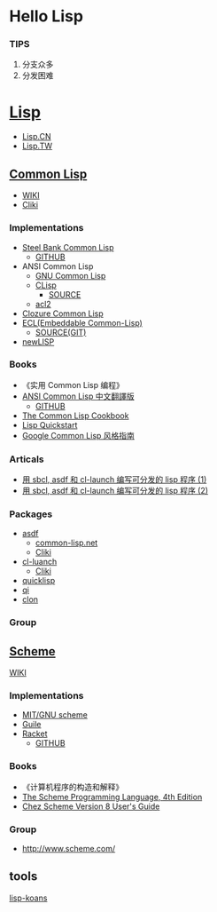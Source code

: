 # Hello Lisp

### TIPS

1. 分支众多
1. 分发困难

# [Lisp](http://www.lisp.org/index.html)

* [Lisp.CN](http://old.lisp.org.cn/)
* [Lisp.TW](http://lisp.tw/)

## [Common Lisp](https://common-lisp.net/)

* [WIKI](https://zh.wikipedia.org/wiki/Scheme)
* [Cliki](http://www.cliki.net/)

### Implementations

* [Steel Bank Common Lisp](http://www.sbcl.org/)
  * [GITHUB](https://github.com/sbcl/sbcl)
* ANSI Common Lisp
  * [GNU Common Lisp](http://www.gnu.org/software/gcl/gcl.html)
  * [CLisp](http://www.clisp.org/)
    * [SOURCE](http://sourceforge.net/projects/clisp/)
  * [acl2](https://github.com/acl2/acl2)
* [Clozure Common Lisp](http://ccl.clozure.com/)
* [ECL(Embeddable Common-Lisp)](https://common-lisp.net/project/ecl/)
  * [SOURCE(GIT)](https://gitlab.com/embeddable-common-lisp/ecl)
* [newLISP](http://www.newlisp.org/)

### Books

* 《实用 Common Lisp 编程》
* [ANSI Common Lisp 中文翻譯版](http://acl.readthedocs.org/en/latest/)
  * [GITHUB](https://github.com/acl-translation/acl-chinese)
* [The Common Lisp Cookbook](http://cl-cookbook.sourceforge.net/index.html)
* [Lisp Quickstart](http://cs.gmu.edu/~sean/lisp/LispTutorial.html)
* [Google Common Lisp 风格指南](http://gclsg.lisp.tw/)

### Articals

* [用 sbcl, asdf 和 cl-launch 编写可分发的 lisp 程序 (1)](http://tianchunbinghe.blog.163.com/blog/static/7001200692314249376/)
* [用 sbcl, asdf 和 cl-launch 编写可分发的 lisp 程序 (2)](http://tianchunbinghe.blog.163.com/blog/static/700120061138929916)

### Packages

* [asdf](https://gitlab.common-lisp.net/asdf/asdf)
  * [common-lisp.net](https://common-lisp.net/project/asdf/)
  * [Cliki](http://www.cliki.net/asdf)
* [cl-luanch](http://gitlab.common-lisp.net//xcvb/cl-launch)
  * [Cliki](http://cliki.net/cl-launch)
* [quicklisp](https://www.quicklisp.org/beta/)
* [qi](https://github.com/CodyReichert/qi/)
* [clon](https://github.com/didierverna/clon)

### Group

## [Scheme](http://www.schemers.org/)

[WIKI](https://zh.wikipedia.org/zh/Scheme)

### Implementations

* [MIT/GNU scheme](http://www.gnu.org/software/mit-scheme/)
* [Guile](http://www.gnu.org/software/guile/)
* [Racket](http://racket-lang.org/)
  * [GITHUB](#)

### Books

* 《计算机程序的构造和解释》
* [The Scheme Programming Language, 4th Edition](http://www.scheme.com/tspl4/)
* [Chez Scheme Version 8 User's Guide](http://www.scheme.com/csug8/)

### Group

* http://www.scheme.com/

## tools

[lisp-koans](https://github.com/google/lisp-koans)
